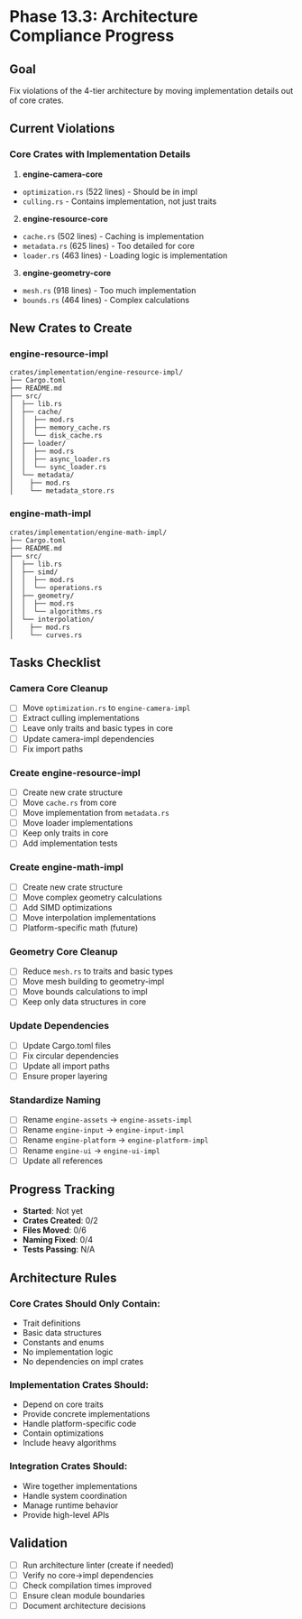 # Phase 13.3: Architecture Compliance Progress

## Goal
Fix violations of the 4-tier architecture by moving implementation details out of core crates.

## Current Violations

### Core Crates with Implementation Details
1. **engine-camera-core**
  - `optimization.rs` (522 lines) - Should be in impl
  - `culling.rs` - Contains implementation, not just traits

2. **engine-resource-core**
  - `cache.rs` (502 lines) - Caching is implementation
  - `metadata.rs` (625 lines) - Too detailed for core
  - `loader.rs` (463 lines) - Loading logic is implementation

3. **engine-geometry-core**
  - `mesh.rs` (918 lines) - Too much implementation
  - `bounds.rs` (464 lines) - Complex calculations

## New Crates to Create

### engine-resource-impl
```
crates/implementation/engine-resource-impl/
├── Cargo.toml
├── README.md
├── src/
│  ├── lib.rs
│  ├── cache/
│  │  ├── mod.rs
│  │  ├── memory_cache.rs
│  │  └── disk_cache.rs
│  ├── loader/
│  │  ├── mod.rs
│  │  ├── async_loader.rs
│  │  └── sync_loader.rs
│  └── metadata/
│    ├── mod.rs
│    └── metadata_store.rs
```

### engine-math-impl
```
crates/implementation/engine-math-impl/
├── Cargo.toml
├── README.md
├── src/
│  ├── lib.rs
│  ├── simd/
│  │  ├── mod.rs
│  │  └── operations.rs
│  ├── geometry/
│  │  ├── mod.rs
│  │  └── algorithms.rs
│  └── interpolation/
│    ├── mod.rs
│    └── curves.rs
```

## Tasks Checklist

### Camera Core Cleanup
- [ ] Move `optimization.rs` to `engine-camera-impl`
- [ ] Extract culling implementations
- [ ] Leave only traits and basic types in core
- [ ] Update camera-impl dependencies
- [ ] Fix import paths

### Create engine-resource-impl
- [ ] Create new crate structure
- [ ] Move `cache.rs` from core
- [ ] Move implementation from `metadata.rs`
- [ ] Move loader implementations
- [ ] Keep only traits in core
- [ ] Add implementation tests

### Create engine-math-impl
- [ ] Create new crate structure
- [ ] Move complex geometry calculations
- [ ] Add SIMD optimizations
- [ ] Move interpolation implementations
- [ ] Platform-specific math (future)

### Geometry Core Cleanup
- [ ] Reduce `mesh.rs` to traits and basic types
- [ ] Move mesh building to geometry-impl
- [ ] Move bounds calculations to impl
- [ ] Keep only data structures in core

### Update Dependencies
- [ ] Update Cargo.toml files
- [ ] Fix circular dependencies
- [ ] Update all import paths
- [ ] Ensure proper layering

### Standardize Naming
- [ ] Rename `engine-assets` → `engine-assets-impl`
- [ ] Rename `engine-input` → `engine-input-impl`
- [ ] Rename `engine-platform` → `engine-platform-impl`
- [ ] Rename `engine-ui` → `engine-ui-impl`
- [ ] Update all references

## Progress Tracking
- **Started**: Not yet
- **Crates Created**: 0/2
- **Files Moved**: 0/6
- **Naming Fixed**: 0/4
- **Tests Passing**: N/A

## Architecture Rules

### Core Crates Should Only Contain:
- Trait definitions
- Basic data structures
- Constants and enums
- No implementation logic
- No dependencies on impl crates

### Implementation Crates Should:
- Depend on core traits
- Provide concrete implementations
- Handle platform-specific code
- Contain optimizations
- Include heavy algorithms

### Integration Crates Should:
- Wire together implementations
- Handle system coordination
- Manage runtime behavior
- Provide high-level APIs

## Validation
- [ ] Run architecture linter (create if needed)
- [ ] Verify no core→impl dependencies
- [ ] Check compilation times improved
- [ ] Ensure clean module boundaries
- [ ] Document architecture decisions